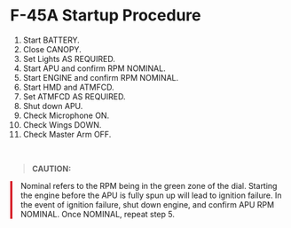 # F-45A Startup Procedure

1. Start BATTERY.
2. Close CANOPY.
3. Set Lights AS REQUIRED.
4. Start APU and confirm RPM NOMINAL.
5. Start ENGINE and confirm RPM NOMINAL.
6. Start HMD and ATMFCD.
7. Set ATMFCD AS REQUIRED.
8. Shut down APU.
9. Check Microphone ON.
10. Check Wings DOWN.
11. Check Master Arm OFF.

<br>

> **CAUTION:**

<div style="border-left: 4px solid #d8222b; padding-left: 15px; margin-bottom: 20px;">
    Nominal refers to the RPM being in the green zone of the dial. Starting the engine before the APU is fully spun up will lead to ignition failure. In the event of ignition failure, shut down engine, and confirm APU RPM NOMINAL. Once NOMINAL, repeat step 5.
</div>

<br>
